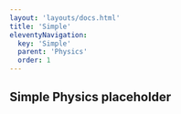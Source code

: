 ```yaml
---
layout: 'layouts/docs.html'
title: 'Simple'
eleventyNavigation:
  key: 'Simple'
  parent: 'Physics'
  order: 1
---
```


## Simple Physics placeholder